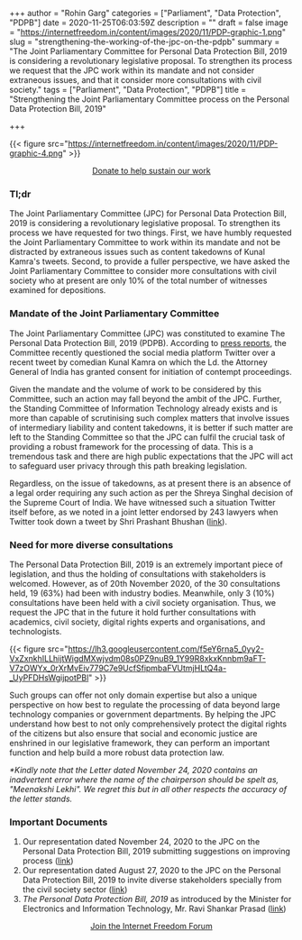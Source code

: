 +++
author = "Rohin Garg"
categories = ["Parliament", "Data Protection", "PDPB"]
date = 2020-11-25T06:03:59Z
description = ""
draft = false
image = "https://internetfreedom.in/content/images/2020/11/PDP-graphic-1.png"
slug = "strengthening-the-working-of-the-jpc-on-the-pdpb"
summary = "The Joint Parliamentary Committee for Personal Data Protection Bill, 2019 is considering a revolutionary legislative proposal. To strengthen its process we request that the JPC work within its mandate and not consider extraneous issues, and that it consider more consultations with civil society."
tags = ["Parliament", "Data Protection", "PDPB"]
title = "Strengthening the Joint Parliamentary Committee process on the Personal Data Protection Bill, 2019"

+++


{{< figure src="https://internetfreedom.in/content/images/2020/11/PDP-graphic-4.png" >}}

<div style="text-align:center;">
    <a href="https://internetfreedom.in/donate/" class="button">Donate to help sustain our work</a>
</div>

### Tl;dr

The Joint Parliamentary Committee (JPC) for Personal Data Protection Bill, 2019 is considering a revolutionary legislative proposal. To strengthen its process we have requested for two things. First, we have humbly requested the Joint Parliamentary Committee to work within its mandate and not be distracted by extraneous issues such as content takedowns of Kunal Kamra's tweets. Second, to provide a fuller perspective, we have asked the Joint Parliamentary Committee to consider more consultations with civil society who at present are only 10% of the total number of witnesses examined for depositions.

### Mandate of the Joint Parliamentary Committee

The Joint Parliamentary Committee (JPC) was constituted to examine The Personal Data Protection Bill, 2019 (PDPB). According to [press reports](https://www.medianama.com/2020/11/223-jpc-twitter-kunal-kamra-tweets-sflc-in-letter/), the Committee recently questioned the social media platform Twitter over a recent tweet by comedian Kunal Kamra on which the Ld. the Attorney General of India has granted consent for initiation of contempt proceedings.

Given the mandate and the volume of work to be considered by this Committee, such an action may fall beyond the ambit of the JPC. Further, the Standing Committee of Information Technology already exists and is more than capable of scrutinising such complex matters that involve issues of intermediary liability and content takedowns, it is better if such matter are left to the Standing Committee so that the JPC can fulfil the crucial task of providing a robust framework for the processing of data. This is a tremendous task and there are high public expectations that the JPC will act to safeguard user privacy through this path breaking legislation.

Regardless, on the issue of takedowns, as at present there is an absence of a legal order requiring any such action as per the Shreya Singhal decision of the Supreme Court of India. We have witnessed such a situation Twitter itself before, as we noted in a joint letter  endorsed by 243 lawyers when Twitter took down a tweet by Shri Prashant Bhushan ([link](https://internetfreedom.in/joint-letter-to-twitter-about-removal-of-prashant-bhushan-tweets/)).

### Need for more diverse consultations

The Personal Data Protection Bill, 2019 is an extremely important piece of legislation, and thus the holding of consultations with stakeholders is welcomed. However, as of 20th November 2020, of the 30 consultations held, 19 (63%) had been with industry bodies. Meanwhile, only 3 (10%) consultations have been held with a civil society organisation. Thus, we request the JPC that in the future it hold further consultations with academics, civil society, digital rights experts and organisations, and technologists.

{{< figure src="https://lh3.googleusercontent.com/f5eY6rna5_0yy2-VxZxnkhILLhijtWigdMXwjvdm08s0PZ9nuB9_1Y99R8xkxKnnbm9aFT-V7zOWYx_0rXrMvEiv779C7e9UcfSfipmbaFVUtmjHLtQ4a-_UyPFDHsWgijpotPBl" >}}

Such groups can offer not only domain expertise but also a unique perspective on how best to regulate the processing of data beyond large technology companies or government departments. By helping the JPC understand how best to not only comprehensively protect the digital rights of the citizens but also ensure that social and economic justice are enshrined in our legislative framework, they can perform an important function and help build a more robust data protection law.

_*Kindly note that the Letter dated November 24, 2020 contains an inadvertent error where the name of the chairperson should be spelt as, "Meenakshi Lekhi". We regret this but in all other respects the accuracy of the letter stands._

### Important Documents

1. Our representation dated November 24, 2020 to the JPC on the Personal Data Protection Bill, 2019 submitting suggestions on improving process ([link](https://drive.google.com/file/d/1WN7zlNnxNUZ5Kjsv5xVKOEz7YBlpyYxM/view?usp=sharing))
2. Our representation dated August 27, 2020 to the JPC on the Personal Data Protection Bill, 2019 to invite diverse stakeholders specially from the civil society sector ([link](https://internetfreedom.in/the-jpc-needs-to-invite-diverse-views-on-pdp-bill-saveourprivacy/))
3. _The Personal Data Protection Bill, 2019_ as introduced by the Minister for Electronics and Information Technology, Mr. Ravi Shankar Prasad ([link](https://www.prsindia.org/sites/default/files/bill_files/Personal%20Data%20Protection%20Bill%2C%202019.pdf))

<div style="text-align:center;">
    <a href="https://forum.internetfreedom.in/" class="button">Join the Internet Freedom Forum</a>
</div>



